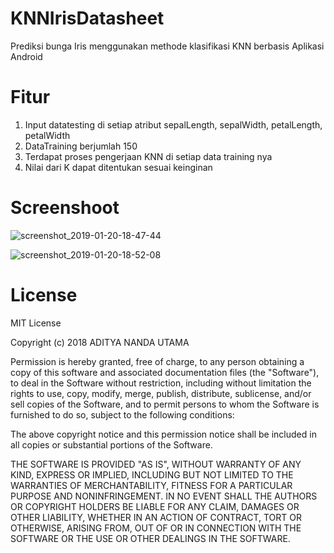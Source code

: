 # KNNIrisDatasheet
Prediksi bunga Iris menggunakan methode klasifikasi KNN berbasis Aplikasi Android

# Fitur
1. Input datatesting di setiap atribut sepalLength, sepalWidth, petalLength, petalWidth
2. DataTraining berjumlah 150
3. Terdapat proses pengerjaan KNN di setiap data training nya
4. Nilai dari K dapat ditentukan sesuai keinginan

# Screenshoot
![screenshot_2019-01-20-18-47-44](https://user-images.githubusercontent.com/44946501/51438868-5d015380-1ce4-11e9-9970-5768ee38f760.png)

![screenshot_2019-01-20-18-52-08](https://user-images.githubusercontent.com/44946501/51438879-87eba780-1ce4-11e9-9257-dbcbd24f4506.png)


# License
MIT License

Copyright (c) 2018 ADITYA NANDA UTAMA

Permission is hereby granted, free of charge, to any person obtaining a copy
of this software and associated documentation files (the "Software"), to deal
in the Software without restriction, including without limitation the rights
to use, copy, modify, merge, publish, distribute, sublicense, and/or sell
copies of the Software, and to permit persons to whom the Software is
furnished to do so, subject to the following conditions:

The above copyright notice and this permission notice shall be included in all
copies or substantial portions of the Software.

THE SOFTWARE IS PROVIDED "AS IS", WITHOUT WARRANTY OF ANY KIND, EXPRESS OR
IMPLIED, INCLUDING BUT NOT LIMITED TO THE WARRANTIES OF MERCHANTABILITY,
FITNESS FOR A PARTICULAR PURPOSE AND NONINFRINGEMENT. IN NO EVENT SHALL THE
AUTHORS OR COPYRIGHT HOLDERS BE LIABLE FOR ANY CLAIM, DAMAGES OR OTHER
LIABILITY, WHETHER IN AN ACTION OF CONTRACT, TORT OR OTHERWISE, ARISING FROM,
OUT OF OR IN CONNECTION WITH THE SOFTWARE OR THE USE OR OTHER DEALINGS IN THE
SOFTWARE.
